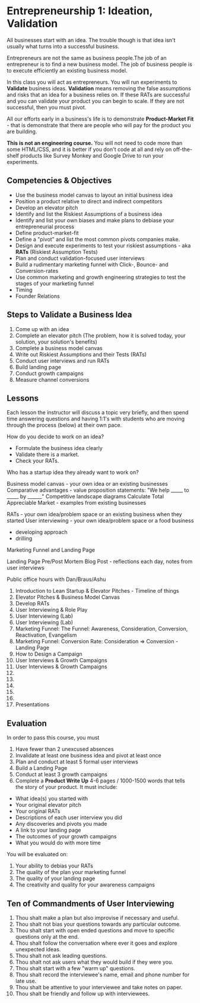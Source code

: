 # Entrepreneurship 1: Ideation, Validation

All businesses start with an idea. The trouble though is that idea isn't usually what turns into a successful business.

Entrepreneurs are not the same as business people.The job of an entrepreneur is to find a new business model. The job of business people is to execute efficiently an existing business model.

In this class you will act as entrepreneurs. You will run experiments to **Validate** business ideas. **Validation** means removing the false assumptions and risks that an idea for a business relies on. If these RATs are successful and you can validate your product you can begin to scale. If they are not successful, then you must pivot.

All our efforts early in a business's life is to demonstrate **Product-Market Fit** - that is demonstrate that there are people who will pay for the product you are building.

**This is not an engineering course.** You will not need to code more than some HTML/CSS, and it is better if you don't code at all and rely on off-the-shelf products like Survey Monkey and Google Drive to run your experiments.

## Competencies & Objectives

* Use the business model canvas to layout an initial business idea
* Position a product relative to direct and indirect competitors
* Develop an elevator pitch
* Identify and list the Riskiest Assumptions of a business idea
* Identify and list your own biases and make plans to debiase your entrepreneurial process
* Define product-market-fit
* Define a "pivot" and list the most common pivots companies make.
* Design and execute experiments to test your riskiest assumptions - aka **RATs** (Riskiest Assumption Tests)
* Plan and conduct validation-focused user interviews
* Build a rudimentary marketing funnel with Click-, Bounce- and Conversion-rates
* Use common marketing and growth engineering strategies to test the stages of your marketing funnel
* Timing
* Founder Relations

## Steps to Validate a Business Idea

1. Come up with an idea
1. Complete an elevator pitch (The problem, how it is solved today, your solution, your solution's benefits)
1. Complete a business model canvas
1. Write out Riskiest Assumptions and their Tests (RATs)
1. Conduct user interviews and run RATs
1. Build landing page
1. Conduct growth campaigns
1. Measure channel conversions

## Lessons

Each lesson the instructor will discuss a topic very briefly, and then spend time answering questions and having 1:1's with students who are moving through the process (below) at their own pace.

How do you decide to work on an idea?
- Formulate the business idea clearly
- Validate there is a market.
- Check your RATs.

Who has a startup idea they already want to work on?

Business model canvas - your own idea or an existing businesses
Comparative advantages - value proposition statements: "We help _____ to _____ by ______"
Competitive landscape diagrams
Calculate Total Appreciable Market - examples from existing businesses

RATs - your own idea/problem space or an existing business when they started
User interviewing - your own idea/problem space or a food business
  - developing approach
  - drilling

Marketing Funnel and Landing Page

Landing Page
Pre/Post Mortem Blog Post - reflections each day, notes from user interviews

Public office hours with Dan/Braus/Ashu


1. Introduction to Lean Startup & Elevator Pitches - Timeline of things
1. Elevator Pitches & Business Model Canvas
1. Develop RATs
1. User Interviewing & Role Play
1. User Interviewing (Lab)
1. User Interviewing (Lab)
1. Marketing Funnel: The Funnel: Awareness, Consideration, Conversion, Reactivation, Evangelism
1. Marketing Funnel: Conversion Rate: Consideration => Conversion - Landing Page
1. How to Design a Campaign
1. User Interviews & Growth Campaigns
1. User Interviews & Growth Campaigns
1.
1.
1.
1.
1.
1. Presentations

## Evaluation

In order to pass this course, you must

1. Have fewer than 2 unexcused absences
1. Invalidate at least one business idea and pivot at least once
1. Plan and conduct at least 5 formal user interviews
1. Build a Landing Page
1. Conduct at least 3 growth campaigns
1. Complete a **Product Write Up** 4-6 pages / 1000-1500 words that tells the story of your product. It must include:
  * What idea(s) you started with
  * Your original elevator pitch
  * Your original RATs
  * Descriptions of each user interview you did
  * Any discoveries and pivots you made
  * A link to your landing page
  * The outcomes of your growth campaigns
  * What you would do with more time

You will be evaluated on:

1. Your ability to debias your RATs
1. The quality of the plan your marketing funnel
1. The quality of your landing page
1. The creativity and quality for your awareness campaigns

## Ten of Commandments of User Interviewing

1. Thou shalt make a plan but also improvise if necessary and useful.
1. Thou shalt not bias your questions towards any particular outcome.
1. Thou shalt start with open ended questions and move to specific questions only at the end.
1. Thou shalt follow the conversation where ever it goes and explore unexpected ideas.
1. Thou shalt not ask leading questions.
1. Thou shalt not ask users what they would build if they were you.
1. Thou shalt start with a few "warm up" questions.
1. Thou shalt record the interviewee's name, email and phone number for late use.
1. Thou shalt be attentive to your interviewee and take notes on paper.
1. Thou shalt be friendly and follow up with interviewees.
